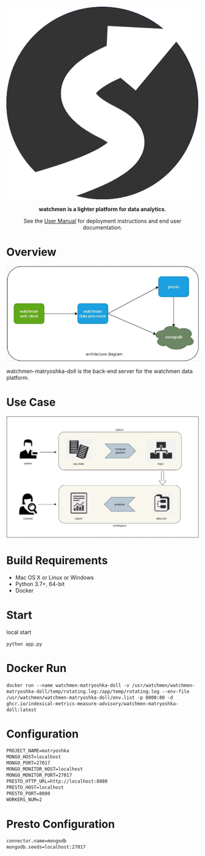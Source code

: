 <p align="center">
    <a href="https://www.watchmen.com/"><img alt="Watchmen Logo" src="doc/image/logo.png" /></a>
</p>
<p align="center">
    <b>watchmen is a lighter platform for data analytics.</b>
</p>
<p align="center">
    See the <a href="https://www.watchmen.com/docs/current/">User Manual</a> for deployment instructions and end user documentation.
</p>


# Overview

<p align="center">
<img alt="Architecture Diagram" src="doc/image/architecture.png" />
</p>

watchmen-matryoshka-doll is the back-end server for the watchmen data platform. 

# Use Case

<p align="center">
<img alt="Use Case" src="doc/image/usecase.png" />
</p>



# Build Requirements

* Mac OS X or Linux or Windows
* Python 3.7+, 64-bit
* Docker

# Start
local start

```
python app.py
```

# Docker Run

```
docker run --name watchmen-matryoshka-doll -v /usr/watchmen/watchmen-matryoshka-doll/temp/rotating.log:/app/temp/rotating.log --env-file /usr/watchmen/watchmen-matryoshka-doll/env.list -p 8000:80 -d  ghcr.io/indexical-metrics-measure-advisory/watchmen-matryoshka-doll:latest
```

# Configuration

```
PROJECT_NAME=matryoshka
MONGO_HOST=localhost
MONGO_PORT=27017
MONGO_MONITOR_HOST=localhost
MONGO_MONITOR_PORT=27017
PRESTO_HTTP_URL=http://localhost:8080
PRESTO_HOST=localhost
PRESTO_PORT=8080
WORKERS_NUM=2
```

# Presto Configuration

```
connector.name=mongodb
mongodb.seeds=localhost:27017
```
